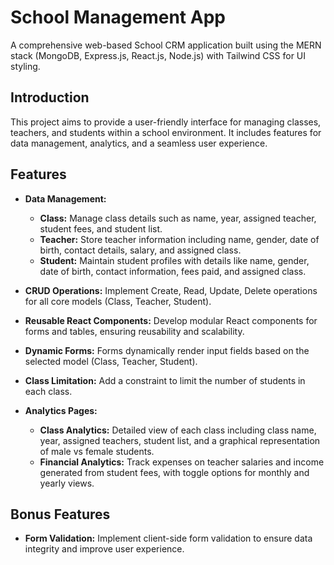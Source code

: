 # School Management App

A comprehensive web-based School CRM application built using the MERN stack (MongoDB, Express.js, React.js, Node.js) with Tailwind CSS for UI styling.

## Introduction

This project aims to provide a user-friendly interface for managing classes, teachers, and students within a school environment. It includes features for data management, analytics, and a seamless user experience.

## Features

- **Data Management:**
  - **Class:** Manage class details such as name, year, assigned teacher, student fees, and student list.
  - **Teacher:** Store teacher information including name, gender, date of birth, contact details, salary, and assigned class.
  - **Student:** Maintain student profiles with details like name, gender, date of birth, contact information, fees paid, and assigned class.

- **CRUD Operations:** Implement Create, Read, Update, Delete operations for all core models (Class, Teacher, Student).

- **Reusable React Components:** Develop modular React components for forms and tables, ensuring reusability and scalability.

- **Dynamic Forms:** Forms dynamically render input fields based on the selected model (Class, Teacher, Student).

- **Class Limitation:** Add a constraint to limit the number of students in each class.

- **Analytics Pages:**
  - **Class Analytics:** Detailed view of each class including class name, year, assigned teachers, student list, and a graphical representation of male vs female students.
  - **Financial Analytics:** Track expenses on teacher salaries and income generated from student fees, with toggle options for monthly and yearly views.

## Bonus Features

- **Form Validation:** Implement client-side form validation to ensure data integrity and improve user experience.




